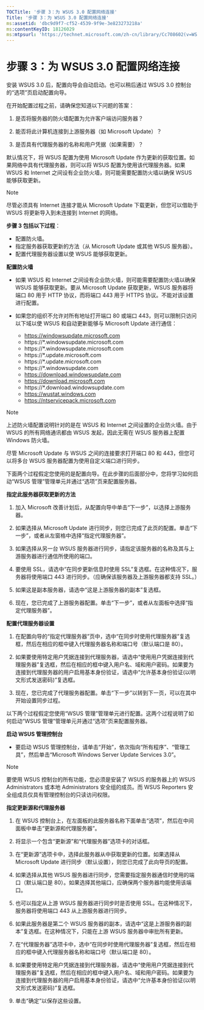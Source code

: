 ```yaml
---
TOCTitle: '步骤 3：为 WSUS 3.0 配置网络连接'
Title: '步骤 3：为 WSUS 3.0 配置网络连接'
ms:assetid: 'dbc9d9f7-cf52-4539-9f9e-3e823273218a'
ms:contentKeyID: 18126029
ms:mtpsurl: 'https://technet.microsoft.com/zh-cn/library/Cc708602(v=WS.10)'
---
```


步骤 3：为 WSUS 3.0 配置网络连接
================================

安装 WSUS 3.0 后，配置向导会自动启动。也可以稍后通过 WSUS 3.0 控制台的“选项”页启动配置向导。

在开始配置过程之前，请确保您知道以下问题的答案：

1. 是否将服务器的防火墙配置为允许客户端访问服务器？

2. 能否将此计算机连接到上游服务器（如 Microsoft Update）？

3. 是否具有代理服务器的名称和用户凭据（如果需要）？

默认情况下，将 WSUS 配置为使用 Microsoft Update 作为更新的获取位置。如果网络中具有代理服务器，则可以将 WSUS 配置为使用该代理服务器。如果 WSUS 和 Internet 之间设有企业防火墙，则可能需要配置防火墙以确保 WSUS 能够获取更新。

> [!Note]  
> 尽管必须具有 Internet 连接才能从 Microsoft Update 下载更新，但您可以借助于 WSUS 将更新导入到未连接到 Internet 的网络。 

**步骤 3 包括以下过程**：

-   配置防火墙。
-   指定服务器获取更新的方法（从 Microsoft Update 或其他 WSUS 服务器）。
-   配置代理服务器设置以使 WSUS 能够获取更新。

**配置防火墙**
-   如果 WSUS 和 Internet 之间设有企业防火墙，则可能需要配置防火墙以确保 WSUS 能够获取更新。要从 Microsoft Update 获取更新，WSUS 服务器将端口 80 用于 HTTP 协议，而将端口 443 用于 HTTPS 协议。不能对该设置进行配置。

-   如果您的组织不允许对所有地址打开端口 80 或端口 443，则可以限制只访问以下域以使 WSUS 和自动更新能够与 Microsoft Update 进行通信：

    -   https://windowsupdate.microsoft.com
    -   https://\*.windowsupdate.microsoft.com
    -   https://\*.windowsupdate.microsoft.com
    -   https://\*.update.microsoft.com
    -   https://\*.update.microsoft.com
    -   https://\*.windowsupdate.com
    -   https://download.windowsupdate.com
    -   https://download.microsoft.com
    -   https://\*.download.windowsupdate.com
    -   https://wustat.windows.com
    -   https://ntservicepack.microsoft.com

> [!Note]  
> 上述防火墙配置说明针对的是在 WSUS 和 Internet 之间设置的企业防火墙。由于 WSUS 的所有网络通讯都由 WSUS 发起，因此无需在 WSUS 服务器上配置 Windows 防火墙。 

尽管 Microsoft Update 与 WSUS 之间的连接要求打开端口 80 和 443，但您可以将多台 WSUS 服务器配置为使用自定义端口进行同步。

下面两个过程假定您使用的是配置向导。在此步骤的后面部分中，您将学习如何启动“WSUS 管理”管理单元并通过“选项”页来配置服务器。

**指定此服务器获取更新的方法**
1.  加入 Microsoft 改善计划后，从配置向导中单击“下一步”，以选择上游服务器。

2.  如果选择从 Microsoft Update 进行同步，则您已完成了此页的配置。单击“下一步”，或者从左窗格中选择“指定代理服务器”。

3.  如果选择从另一台 WSUS 服务器进行同步，请指定该服务器的名称及其与上游服务器进行通信所使用的端口。

4.  要使用 SSL，请选中“在同步更新信息时使用 SSL”复选框。在这种情况下，服务器将使用端口 443 进行同步。（应确保该服务器及上游服务器都支持 SSL。）

5.  如果这是副本服务器，请选中“这是上游服务器的副本”复选框。

6.  现在，您已完成了上游服务器配置。单击“下一步”，或者从左面板中选择“指定代理服务器”。

**配置代理服务器设置**
1.  在配置向导的“指定代理服务器”页中，选中“在同步时使用代理服务器”复选框，然后在相应的框中键入代理服务器名称和端口号（默认端口是 80）。

2.  如果要使用特定用户凭据连接到代理服务器，请选中“使用用户凭据连接到代理服务器”复选框，然后在相应的框中键入用户名、域和用户密码。如果要为连接到代理服务器的用户启用基本身份验证，请选中“允许基本身份验证(以明文形式发送密码)”复选框。

3.  现在，您已完成了代理服务器配置。单击“下一步”以转到下一页，可以在其中开始设置同步过程。

以下两个过程假定您使用“WSUS 管理”管理单元进行配置。这两个过程说明了如何启动“WSUS 管理”管理单元并通过“选项”页来配置服务器。

**启动 WSUS 管理控制台**
-   要启动 WSUS 管理控制台，请单击“开始”，依次指向“所有程序”、“管理工具”，然后单击“Microsoft Windows Server Update Services 3.0”。

> [!Note]  
> 要使用 WSUS 控制台的所有功能，您必须是安装了 WSUS 的服务器上的 WSUS Administrators 或本地 Administrators 安全组的成员。而 WSUS Reporters 安全组成员仅具有管理控制台的只读访问权限。 

**指定更新源和代理服务器**
1.  在 WSUS 控制台上，在左面板的此服务器名称下面单击“选项”，然后在中间面板中单击“更新源和代理服务器”。

2.  将显示一个包含“更新源”和“代理服务器”选项卡的对话框。

3.  在“更新源”选项卡中，选择此服务器从中获取更新的位置。如果选择从 Microsoft Update 进行同步（默认设置），则您已完成了此向导页的配置。

4.  如果选择从其他 WSUS 服务器进行同步，您需要指定服务器通信时使用的端口（默认端口是 80）。如果选择其他端口，应确保两个服务器均能使用该端口。

5.  也可以指定从上游 WSUS 服务器进行同步时是否使用 SSL。在这种情况下，服务器将使用端口 443 从上游服务器进行同步。

6.  如果此服务器是第二个 WSUS 服务器的副本，请选中“这是上游服务器的副本”复选框。在这种情况下，只能在上游 WSUS 服务器中审批所有更新。

7.  在“代理服务器”选项卡中，选中“在同步时使用代理服务器”复选框，然后在相应的框中键入代理服务器名称和端口号（默认端口是 80）。

8.  如果要使用特定用户凭据连接到代理服务器，请选中“使用用户凭据连接到代理服务器”复选框，然后在相应的框中键入用户名、域和用户密码。如果要为连接到代理服务器的用户启用基本身份验证，请选中“允许基本身份验证(以明文形式发送密码)”复选框。

9.  单击“确定”以保存这些设置。

